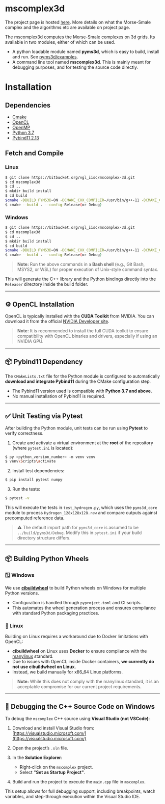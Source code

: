 # **mscomplex3d** #

The project page is hosted [here](http://vgl.csa.iisc.ac.in/mscomplex/). More details on what the Morse-Smale complex and the algorithms etc are available on project page. 

The mscomplex3d computes the Morse-Smale complexes on 3d grids. Its available in two modules, either of which can be used. 

- A python loadable module named **pyms3d**, which is easy to build, install and run. See [pyms3d/examples](pyms3d/examples/).
- A command line tool named **mscomplex3d**. This is mainly meant for debugging purposes, and for testing the source code directly.

# Installation #

## Dependencies ##
- [Cmake](http://www.cmake.org/)
- [OpenCL](https://developer.nvidia.com/cuda-toolkit)
- [OpenMP](http://openmp.org/wp/)
- [Python 3.7](http://python.org)
- [Pybind11 2.13](https://github.com/pybind/pybind11/releases/tag/v2.13.0) 

## Fetch and Compile ##

### Linux ###

```bash
$ git clone https://bitbucket.org/vgl_iisc/mscomplex-3d.git
$ cd mscomplex3d
$ cd ..
$ mkdir build install
$ cd build
$cmake -DBUILD_PYMS3D=ON -DCMAKE_CXX_COMPILER=/usr/bin/g++-11 -DCMAKE_CXX_STANDARD=20 <project root path from build>
$ cmake --build . --config Release(or Debug)
```

### Windows ###

```bash
$ git clone https://bitbucket.org/vgl_iisc/mscomplex-3d.git
$ cd mscomplex3d
$ cd ..
$ mkdir build install
$ cd build
$cmake -DBUILD_PYMS3D=ON -DCMAKE_CXX_COMPILER=/usr/bin/g++-11 -DCMAKE_CXX_STANDARD=20 <project root path from build>
$ cmake --build . --config Release(or Debug)
```

> **Note:** Run the above commands in a **Bash shell** (e.g., Git Bash, MSYS2, or WSL) for proper execution of Unix-style command syntax.

This will generate the C++ library and the Python bindings directly into the `Release/` directory inside the build folder.

---

## ⚙️ OpenCL Installation

OpenCL is typically installed with the **CUDA Toolkit** from NVIDIA. You can download it from the official [NVIDIA Developer site](https://developer.nvidia.com/cuda-toolkit).

> **Note:** It is recommended to install the full CUDA toolkit to ensure compatibility with OpenCL binaries and drivers, especially if using an NVIDIA GPU.

---

## 📦 Pybind11 Dependency

The `CMakeLists.txt` file for the Python module is configured to automatically **download and integrate Pybind11** during the CMake configuration step.

- The Pybind11 version used is compatible with **Python 3.7 and above**.
- No manual installation of Pybind11 is required.

---

## ✅ Unit Testing via Pytest

After building the Python module, unit tests can be run using **Pytest** to verify correctness.

1. Create and activate a virtual environment at the **root** of the repository (where `pytest.ini` is located):

```bash
$ py <python_version_number> -m venv venv
$ venv\Scripts\activate
```

2. Install test dependencies:

```bash
$ pip install pytest numpy
```

3. Run the tests:

```bash
$ pytest -v
```

This will execute the tests in `test_hydrogen.py`, which uses the `pyms3d_core` module to process `Hydrogen_128x128x128.raw` and compare outputs against precomputed reference data.

> ⚠️ The default import path for `pyms3d_core` is assumed to be `../build/pyms3d/Debug`. Modify this in `pytest.ini` if your build directory structure differs.

---

## 📦 Building Python Wheels

### 🪟 Windows

We use **[cibuildwheel](https://github.com/pypa/cibuildwheel)** to build Python wheels on Windows for multiple Python versions.

- Configuration is handled through `pyproject.toml` and CI scripts.
- This automates the wheel generation process and ensures compliance with standard Python packaging practices.

### 🐧 Linux

Building on Linux requires a workaround due to Docker limitations with OpenCL:

- **cibuildwheel** on Linux uses **Docker** to ensure compliance with the [manylinux](https://github.com/pypa/manylinux) standard.
- Due to issues with OpenCL inside Docker containers, **we currently do not use cibuildwheel on Linux**.
- Instead, we build manually for x86_64 Linux platforms.

> **Note:** While this does not comply with the manylinux standard, it is an acceptable compromise for our current project requirements.

---

## 🐞 Debugging the C++ Source Code on Windows

To debug the `mscomplex` C++ source using **Visual Studio (not VSCode)**:

1. Download and install Visual Studio from:  
   [https://visualstudio.microsoft.com/](https://visualstudio.microsoft.com/)

2. Open the project’s `.sln` file.

3. In the **Solution Explorer**:
   - Right-click on the `mscomplex` project.
   - Select **"Set as Startup Project"**.

4. Build and run the project to execute the `main.cpp` file in `mscomplex`.

This setup allows for full debugging support, including breakpoints, watch variables, and step-through execution within the Visual Studio IDE.
